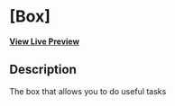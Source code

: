 # [Box]

**[View Live Preview](https://kiddo18.github.io/box_makeharvard/)**

## Description
The box that allows you to do useful tasks
